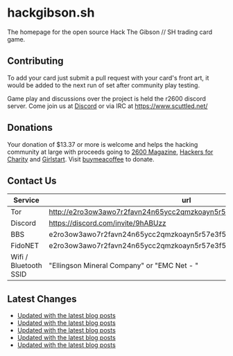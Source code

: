 # hackgibson.sh
The homepage for the open source Hack The Gibson // SH trading card game.


## Contributing

To add your card just submit a pull request with your card's front art, it would be added to the next run of set after community play testing.

Game play and discussions over the project is held the r2600 discord server. Come join us at [Discord](https://discord.com/invite/9hABUzz) or via IRC at https://www.scuttled.net/


## Donations

Your donation of $13.37 or more is welcome and helps the hacking community at large with proceeds going to [2600 Magazine](https://2600.com/), [Hackers for Charity](https://hackersforcharity.org) and [Girlstart](https://girlstart.org).  Visit [buymeacoffee](https://www.buymeacoffee.com/hackgibson.sh) to donate.


## Contact Us

Service | url
-|-
Tor | http://e2ro3ow3awo7r2favn24n65ycc2qmzkoayn5r57e3f56nvjwdcgg32ad.onion
Discord | https://discord.com/invite/9hABUzz
BBS | e2ro3ow3awo7r2favn24n65ycc2qmzkoayn5r57e3f56nvjwdcgg32ad.onion:23
FidoNET | e2ro3ow3awo7r2favn24n65ycc2qmzkoayn5r57e3f56nvjwdcgg32ad.onion:24554
Wifi / Bluetooth SSID | "Ellingson Mineral Company" or "EMC Net - <fidonet address>"

## Latest Changes
<!-- BLOG-POST-LIST:START -->
- [Updated with the latest blog posts](https://github.com/DFW2600/hackgibson.sh/commit/07d2dfb117f71bbf2cc3fb06fca0979c26cb9f8e)
- [Updated with the latest blog posts](https://github.com/DFW2600/hackgibson.sh/commit/652f6aeb42571d03bd4cdb12185056d6e98f9c4b)
- [Updated with the latest blog posts](https://github.com/DFW2600/hackgibson.sh/commit/03938409ce52db8f1568bc34b88bed3d02b238c8)
- [Updated with the latest blog posts](https://github.com/DFW2600/hackgibson.sh/commit/a29c21f2c3963e418fae3c5cf2b46b5c48e77930)
- [Updated with the latest blog posts](https://github.com/DFW2600/hackgibson.sh/commit/474759d5ea289e7a5abc966f32c91f312d5b35b7)
<!-- BLOG-POST-LIST:END -->
